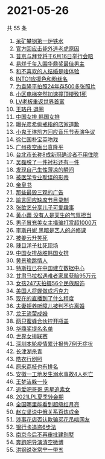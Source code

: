# 2021-05-26

共 55 条

<!-- BEGIN -->
<!-- 最后更新时间 Wed May 26 2021 03:34:12 GMT+0800 (China Standard Time) -->

1. [呆矿攀钢第一炉铁水](https://s.weibo.com//weibo?q=%23%E5%91%86%E7%9F%BF%E6%94%80%E9%92%A2%E7%AC%AC%E4%B8%80%E7%82%89%E9%93%81%E6%B0%B4%23&Refer=new_time)
2. [官方回应击毙外逃老虎原因](https://s.weibo.com//weibo?q=%23%E5%AE%98%E6%96%B9%E5%9B%9E%E5%BA%94%E5%87%BB%E6%AF%99%E5%A4%96%E9%80%83%E8%80%81%E8%99%8E%E5%8E%9F%E5%9B%A0%23&Refer=top)
3. [普京与拜登将于6月16日举行会晤](https://s.weibo.com//weibo?q=%23%E6%99%AE%E4%BA%AC%E4%B8%8E%E6%8B%9C%E7%99%BB%E5%B0%86%E4%BA%8E6%E6%9C%8816%E6%97%A5%E4%B8%BE%E8%A1%8C%E4%BC%9A%E6%99%A4%23&Refer=top)
4. [易烊千玺入围华鼎奖最佳男主](https://s.weibo.com//weibo?q=%23%E6%98%93%E7%83%8A%E5%8D%83%E7%8E%BA%E5%85%A5%E5%9B%B4%E5%8D%8E%E9%BC%8E%E5%A5%96%E6%9C%80%E4%BD%B3%E7%94%B7%E4%B8%BB%23&Refer=top)
5. [和不喜欢的人结婚是啥体验](https://s.weibo.com//weibo?q=%23%E5%92%8C%E4%B8%8D%E5%96%9C%E6%AC%A2%E7%9A%84%E4%BA%BA%E7%BB%93%E5%A9%9A%E6%98%AF%E5%95%A5%E4%BD%93%E9%AA%8C%23&Refer=top)
6. [INTO1应援色和粉丝名](https://s.weibo.com//weibo?q=%23INTO1%E5%BA%94%E6%8F%B4%E8%89%B2%E5%92%8C%E7%B2%89%E4%B8%9D%E5%90%8D%23&Refer=top)
7. [为袁隆平拍照24年存500多张照片](https://s.weibo.com//weibo?q=%23%E4%B8%BA%E8%A2%81%E9%9A%86%E5%B9%B3%E6%8B%8D%E7%85%A724%E5%B9%B4%E5%AD%98500%E5%A4%9A%E5%BC%A0%E7%85%A7%E7%89%87%23&Refer=top)
8. [小区电梯突然加速撞顶楼致1死](https://s.weibo.com//weibo?q=%23%E5%B0%8F%E5%8C%BA%E7%94%B5%E6%A2%AF%E7%AA%81%E7%84%B6%E5%8A%A0%E9%80%9F%E6%92%9E%E9%A1%B6%E6%A5%BC%E8%87%B41%E6%AD%BB%23&Refer=top)
9. [LV老板重返世界首富](https://s.weibo.com//weibo?q=%23LV%E8%80%81%E6%9D%BF%E9%87%8D%E8%BF%94%E4%B8%96%E7%95%8C%E9%A6%96%E5%AF%8C%23&Refer=top)
10. [王珞丹 退圈](https://s.weibo.com//weibo?q=%E7%8E%8B%E7%8F%9E%E4%B8%B9%20%E9%80%80%E5%9C%88&Refer=top)
11. [中国女排 韩国女排](https://s.weibo.com//weibo?q=%E4%B8%AD%E5%9B%BD%E5%A5%B3%E6%8E%92%20%E9%9F%A9%E5%9B%BD%E5%A5%B3%E6%8E%92&Refer=top)
12. [曝光彦希偷戒指的店家道歉](https://s.weibo.com//weibo?q=%23%E6%9B%9D%E5%85%89%E5%BD%A6%E5%B8%8C%E5%81%B7%E6%88%92%E6%8C%87%E7%9A%84%E5%BA%97%E5%AE%B6%E9%81%93%E6%AD%89%23&Refer=top)
13. [小鬼王琳凯方回应音乐节表演争议](https://s.weibo.com//weibo?q=%23%E5%B0%8F%E9%AC%BC%E7%8E%8B%E7%90%B3%E5%87%AF%E6%96%B9%E5%9B%9E%E5%BA%94%E9%9F%B3%E4%B9%90%E8%8A%82%E8%A1%A8%E6%BC%94%E4%BA%89%E8%AE%AE%23&Refer=top)
14. [徐仁国朴宝英吻戏](https://s.weibo.com//weibo?q=%23%E5%BE%90%E4%BB%81%E5%9B%BD%E6%9C%B4%E5%AE%9D%E8%8B%B1%E5%90%BB%E6%88%8F%23&Refer=top)
15. [广州夜空画出袁隆平](https://s.weibo.com//weibo?q=%23%E5%B9%BF%E5%B7%9E%E5%A4%9C%E7%A9%BA%E7%94%BB%E5%87%BA%E8%A2%81%E9%9A%86%E5%B9%B3%23&Refer=top)
16. [台北市长称8成新冠确诊者不用住院](https://s.weibo.com//weibo?q=%23%E5%8F%B0%E5%8C%97%E5%B8%82%E9%95%BF%E7%A7%B08%E6%88%90%E6%96%B0%E5%86%A0%E7%A1%AE%E8%AF%8A%E8%80%85%E4%B8%8D%E7%94%A8%E4%BD%8F%E9%99%A2%23&Refer=top)
17. [吴磊脱了一件衬衫还有一件](https://s.weibo.com//weibo?q=%23%E5%90%B4%E7%A3%8A%E8%84%B1%E4%BA%86%E4%B8%80%E4%BB%B6%E8%A1%AC%E8%A1%AB%E8%BF%98%E6%9C%89%E4%B8%80%E4%BB%B6%23&Refer=top)
18. [发现自己生性薄凉的瞬间](https://s.weibo.com//weibo?q=%23%E5%8F%91%E7%8E%B0%E8%87%AA%E5%B7%B1%E7%94%9F%E6%80%A7%E8%96%84%E5%87%89%E7%9A%84%E7%9E%AC%E9%97%B4%23&Refer=top)
19. [被医学专业耽误的影帝](https://s.weibo.com//weibo?q=%23%E8%A2%AB%E5%8C%BB%E5%AD%A6%E4%B8%93%E4%B8%9A%E8%80%BD%E8%AF%AF%E7%9A%84%E5%BD%B1%E5%B8%9D%23&Refer=top)
20. [帝皇书](https://s.weibo.com//weibo?q=%E5%B8%9D%E7%9A%87%E4%B9%A6&Refer=top)
21. [那些最毁三观的广告](https://s.weibo.com//weibo?q=%23%E9%82%A3%E4%BA%9B%E6%9C%80%E6%AF%81%E4%B8%89%E8%A7%82%E7%9A%84%E5%B9%BF%E5%91%8A%23&Refer=top)
22. [喻言回应缺席节目录制](https://s.weibo.com//weibo?q=%23%E5%96%BB%E8%A8%80%E5%9B%9E%E5%BA%94%E7%BC%BA%E5%B8%AD%E8%8A%82%E7%9B%AE%E5%BD%95%E5%88%B6%23&Refer=top)
23. [张歆艺分享儿子可爱趣事](https://s.weibo.com//weibo?q=%23%E5%BC%A0%E6%AD%86%E8%89%BA%E5%88%86%E4%BA%AB%E5%84%BF%E5%AD%90%E5%8F%AF%E7%88%B1%E8%B6%A3%E4%BA%8B%23&Refer=top)
24. [黄小蕾
    没有人是天生的气氛担当](https://s.weibo.com//weibo?q=%E9%BB%84%E5%B0%8F%E8%95%BE%20%E6%B2%A1%E6%9C%89%E4%BA%BA%E6%98%AF%E5%A4%A9%E7%94%9F%E7%9A%84%E6%B0%94%E6%B0%9B%E6%8B%85%E5%BD%93&Refer=top)
25. [男子冒充美女主播骗打赏超1000万](https://s.weibo.com//weibo?q=%23%E7%94%B7%E5%AD%90%E5%86%92%E5%85%85%E7%BE%8E%E5%A5%B3%E4%B8%BB%E6%92%AD%E9%AA%97%E6%89%93%E8%B5%8F%E8%B6%851000%E4%B8%87%23&Refer=top)
26. [李斯丹妮
    黑暗是艺人的必修课](https://s.weibo.com//weibo?q=%23%E6%9D%8E%E6%96%AF%E4%B8%B9%E5%A6%AE%20%E9%BB%91%E6%9A%97%E6%98%AF%E8%89%BA%E4%BA%BA%E7%9A%84%E5%BF%85%E4%BF%AE%E8%AF%BE%23&Refer=top)
27. [被姜云升笑死](https://s.weibo.com//weibo?q=%23%E8%A2%AB%E5%A7%9C%E4%BA%91%E5%8D%87%E7%AC%91%E6%AD%BB%23&Refer=top)
28. [辣目洋子社死现场](https://s.weibo.com//weibo?q=%23%E8%BE%A3%E7%9B%AE%E6%B4%8B%E5%AD%90%E7%A4%BE%E6%AD%BB%E7%8E%B0%E5%9C%BA%23&Refer=top)
29. [中国女排战胜韩国女排](https://s.weibo.com//weibo?q=%23%E4%B8%AD%E5%9B%BD%E5%A5%B3%E6%8E%92%E6%88%98%E8%83%9C%E9%9F%A9%E5%9B%BD%E5%A5%B3%E6%8E%92%23&Refer=top)
30. [黄景瑜跳情人](https://s.weibo.com//weibo?q=%23%E9%BB%84%E6%99%AF%E7%91%9C%E8%B7%B3%E6%83%85%E4%BA%BA%23&Refer=top)
31. [特斯拉已在中国建立数据中心](https://s.weibo.com//weibo?q=%23%E7%89%B9%E6%96%AF%E6%8B%89%E5%B7%B2%E5%9C%A8%E4%B8%AD%E5%9B%BD%E5%BB%BA%E7%AB%8B%E6%95%B0%E6%8D%AE%E4%B8%AD%E5%BF%83%23&Refer=top)
32. [甘肃马拉松遇难者家属获赔95万元](https://s.weibo.com//weibo?q=%23%E7%94%98%E8%82%83%E9%A9%AC%E6%8B%89%E6%9D%BE%E9%81%87%E9%9A%BE%E8%80%85%E5%AE%B6%E5%B1%9E%E8%8E%B7%E8%B5%9495%E4%B8%87%E5%85%83%23&Refer=top)
33. [女孩247天拍摄56个民族服饰](https://s.weibo.com//weibo?q=%23%E5%A5%B3%E5%AD%A9247%E5%A4%A9%E6%8B%8D%E6%91%8456%E4%B8%AA%E6%B0%91%E6%97%8F%E6%9C%8D%E9%A5%B0%23&Refer=top)
34. [美国人将蝉做成巧克力](https://s.weibo.com//weibo?q=%23%E7%BE%8E%E5%9B%BD%E4%BA%BA%E5%B0%86%E8%9D%89%E5%81%9A%E6%88%90%E5%B7%A7%E5%85%8B%E5%8A%9B%23&Refer=top)
35. [现在的直播到了什么程度](https://s.weibo.com//weibo?q=%23%E7%8E%B0%E5%9C%A8%E7%9A%84%E7%9B%B4%E6%92%AD%E5%88%B0%E4%BA%86%E4%BB%80%E4%B9%88%E7%A8%8B%E5%BA%A6%23&Refer=top)
36. [夫妻拒养听障儿被判不许离婚](https://s.weibo.com//weibo?q=%23%E5%A4%AB%E5%A6%BB%E6%8B%92%E5%85%BB%E5%90%AC%E9%9A%9C%E5%84%BF%E8%A2%AB%E5%88%A4%E4%B8%8D%E8%AE%B8%E7%A6%BB%E5%A9%9A%23&Refer=top)
37. [龙王流萤成婚](https://s.weibo.com//weibo?q=%23%E9%BE%99%E7%8E%8B%E6%B5%81%E8%90%A4%E6%88%90%E5%A9%9A%23&Refer=top)
38. [两只蜜蜂合伙拧开瓶盖](https://s.weibo.com//weibo?q=%23%E4%B8%A4%E5%8F%AA%E8%9C%9C%E8%9C%82%E5%90%88%E4%BC%99%E6%8B%A7%E5%BC%80%E7%93%B6%E7%9B%96%23&Refer=top)
39. [华鼎奖提名名单](https://s.weibo.com//weibo?q=%23%E5%8D%8E%E9%BC%8E%E5%A5%96%E6%8F%90%E5%90%8D%E5%90%8D%E5%8D%95%23&Refer=top)
40. [世界女排联赛](https://s.weibo.com//weibo?q=%23%E4%B8%96%E7%95%8C%E5%A5%B3%E6%8E%92%E8%81%94%E8%B5%9B%23&Refer=top)
41. [深圳本轮疫情累计报告7例无症状](https://s.weibo.com//weibo?q=%23%E6%B7%B1%E5%9C%B3%E6%9C%AC%E8%BD%AE%E7%96%AB%E6%83%85%E7%B4%AF%E8%AE%A1%E6%8A%A5%E5%91%8A7%E4%BE%8B%E6%97%A0%E7%97%87%E7%8A%B6%23&Refer=top)
42. [长津湖杀青](https://s.weibo.com//weibo?q=%23%E9%95%BF%E6%B4%A5%E6%B9%96%E6%9D%80%E9%9D%92%23&Refer=top)
43. [皓衣行剧照](https://s.weibo.com//weibo?q=%23%E7%9A%93%E8%A1%A3%E8%A1%8C%E5%89%A7%E7%85%A7%23&Refer=top)
44. [原来荔枝也有排名](https://s.weibo.com//weibo?q=%23%E5%8E%9F%E6%9D%A5%E8%8D%94%E6%9E%9D%E4%B9%9F%E6%9C%89%E6%8E%92%E5%90%8D%23&Refer=top)
45. [安徽一工地发生溺水事故4人死亡](https://s.weibo.com//weibo?q=%23%E5%AE%89%E5%BE%BD%E4%B8%80%E5%B7%A5%E5%9C%B0%E5%8F%91%E7%94%9F%E6%BA%BA%E6%B0%B4%E4%BA%8B%E6%95%854%E4%BA%BA%E6%AD%BB%E4%BA%A1%23&Refer=top)
46. [王梦洁躲一传](https://s.weibo.com//weibo?q=%23%E7%8E%8B%E6%A2%A6%E6%B4%81%E8%BA%B2%E4%B8%80%E4%BC%A0%23&Refer=top)
47. [追爱吧哥哥 男星追素女](https://s.weibo.com//weibo?q=%E8%BF%BD%E7%88%B1%E5%90%A7%E5%93%A5%E5%93%A5%20%E7%94%B7%E6%98%9F%E8%BF%BD%E7%B4%A0%E5%A5%B3&Refer=top)
48. [2021LPL夏季转会期](https://s.weibo.com//weibo?q=%232021LPL%E5%A4%8F%E5%AD%A3%E8%BD%AC%E4%BC%9A%E6%9C%9F%23&Refer=top)
49. [全国哪里能看到超级红月亮](https://s.weibo.com//weibo?q=%23%E5%85%A8%E5%9B%BD%E5%93%AA%E9%87%8C%E8%83%BD%E7%9C%8B%E5%88%B0%E8%B6%85%E7%BA%A7%E7%BA%A2%E6%9C%88%E4%BA%AE%23&Refer=top)
50. [赵立坚说中俄关系百炼成金](https://s.weibo.com//weibo?q=%23%E8%B5%B5%E7%AB%8B%E5%9D%9A%E8%AF%B4%E4%B8%AD%E4%BF%84%E5%85%B3%E7%B3%BB%E7%99%BE%E7%82%BC%E6%88%90%E9%87%91%23&Refer=top)
51. [涉事花店否认欺骗买花吊唁网友](https://s.weibo.com//weibo?q=%23%E6%B6%89%E4%BA%8B%E8%8A%B1%E5%BA%97%E5%90%A6%E8%AE%A4%E6%AC%BA%E9%AA%97%E4%B9%B0%E8%8A%B1%E5%90%8A%E5%94%81%E7%BD%91%E5%8F%8B%23&Refer=top)
52. [银行卡追盗6步法](https://s.weibo.com//weibo?q=%23%E9%93%B6%E8%A1%8C%E5%8D%A1%E8%BF%BD%E7%9B%976%E6%AD%A5%E6%B3%95%23&Refer=new_time)
53. [南京今后不再审批建别墅](https://s.weibo.com//weibo?q=%23%E5%8D%97%E4%BA%AC%E4%BB%8A%E5%90%8E%E4%B8%8D%E5%86%8D%E5%AE%A1%E6%89%B9%E5%BB%BA%E5%88%AB%E5%A2%85%23&Refer=top)
54. [奔跑吧导演清空微博](https://s.weibo.com//weibo?q=%23%E5%A5%94%E8%B7%91%E5%90%A7%E5%AF%BC%E6%BC%94%E6%B8%85%E7%A9%BA%E5%BE%AE%E5%8D%9A%23&Refer=top)
55. [洪钢说张常宁一带五](https://s.weibo.com//weibo?q=%23%E6%B4%AA%E9%92%A2%E8%AF%B4%E5%BC%A0%E5%B8%B8%E5%AE%81%E4%B8%80%E5%B8%A6%E4%BA%94%23&Refer=top)

<!-- END -->
